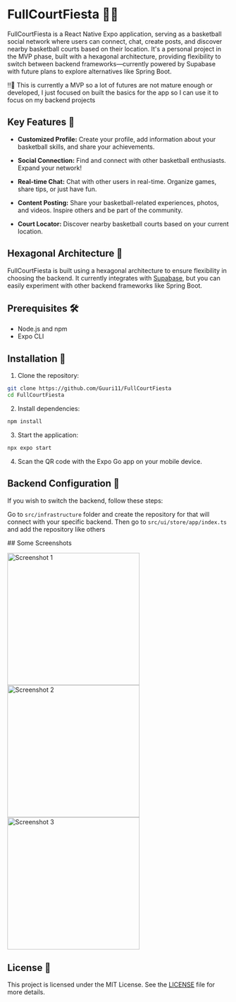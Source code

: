 # FullCourtFiesta 🏀🎉

FullCourtFiesta is a React Native Expo application, serving as a basketball social network where users can connect, chat, create posts, and discover nearby basketball courts based on their location. It's a personal project in the MVP phase, built with a hexagonal architecture, providing flexibility to switch between backend frameworks—currently powered by Supabase with future plans to explore alternatives like Spring Boot.

‼️👀 This is currently a MVP so a lot of futures are not mature enough or developed, I just focused on built the basics for the app so I can use it to focus on my backend projects

## Key Features 🌟

- **Customized Profile:** Create your profile, add information about your basketball skills, and share your achievements.

- **Social Connection:** Find and connect with other basketball enthusiasts. Expand your network!

- **Real-time Chat:** Chat with other users in real-time. Organize games, share tips, or just have fun.

- **Content Posting:** Share your basketball-related experiences, photos, and videos. Inspire others and be part of the community.

- **Court Locator:** Discover nearby basketball courts based on your current location.

## Hexagonal Architecture 🔄

FullCourtFiesta is built using a hexagonal architecture to ensure flexibility in choosing the backend. It currently integrates with [Supabase](https://supabase.io/), but you can easily experiment with other backend frameworks like Spring Boot.

## Prerequisites 🛠️

- Node.js and npm
- Expo CLI

## Installation 🚀

1. Clone the repository:

```bash
git clone https://github.com/Guuri11/FullCourtFiesta
cd FullCourtFiesta
```

2. Install dependencies:

```bash
npm install
```

3. Start the application:

```bash
npx expo start
```

4. Scan the QR code with the Expo Go app on your mobile device.

## Backend Configuration 🔧

If you wish to switch the backend, follow these steps:

Go to `src/infrastructure` folder and create the repository for that will connect with your specific backend. Then go to `src/ui/store/app/index.ts` and add the repository like others

## Some Screenshots

<img src="https://github.com/Guuri11/FullCourtFiesta/assets/48799796/f26f8f56-a3cc-41c9-8c46-7c3d9d599206" alt="Screenshot 1" width="300" />
<img src="https://github.com/Guuri11/FullCourtFiesta/assets/48799796/f05d8803-e46c-49b2-bb69-a2a0ac3c8db1" alt="Screenshot 2" width="300" />
<img src="https://github.com/Guuri11/FullCourtFiesta/assets/48799796/88fbdc59-a947-4766-a605-32e981909259" alt="Screenshot 3" width="300" />



## License 📝

This project is licensed under the MIT License. See the [LICENSE](LICENSE) file for more details.
